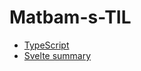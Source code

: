 # Matbam-s-TIL

- [TypeScript](https://github.com/seungeun-choi/Today-I-Learn/wiki/TypeScript-in-50-lessons-Summary)
- [Svelte summary](https://github.com/seungeun-choi/Today-I-Learn/blob/main/Svelte_summary)
